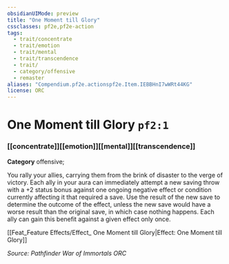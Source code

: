 ```yaml
---
obsidianUIMode: preview
title: "One Moment till Glory"
cssclasses: pf2e,pf2e-action
tags:
  - trait/concentrate
  - trait/emotion
  - trait/mental
  - trait/transcendence
  - trait/
  - category/offensive
  - remaster
aliases: "Compendium.pf2e.actionspf2e.Item.IEBBHnI7wWRt44KG"
license: ORC
---
```

# One Moment till Glory `pf2:1`

### [[concentrate]][[emotion]][[mental]][[transcendence]]

**Category** offensive; 




You rally your allies, carrying them from the brink of disaster to the verge of victory. Each ally in your aura can immediately attempt a new saving throw with a +2 status bonus against one ongoing negative effect or condition currently affecting it that required a save. Use the result of the new save to determine the outcome of the effect, unless the new save would have a worse result than the original save, in which case nothing happens. Each ally can gain this benefit against a given effect only once.

[[Feat_Feature Effects/Effect_ One Moment till Glory|Effect: One Moment till Glory]]

*Source: Pathfinder War of Immortals*
*ORC*